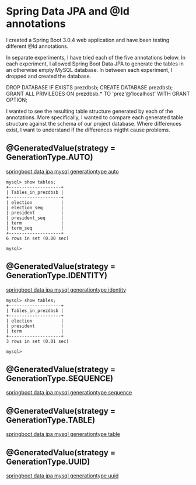 # Spring Data JPA and @Id annotations

I created a Spring Boot 3.0.4 web application and have been testing different @Id annotations.

In separate experiments, I have tried each of the five annotations below.  In each experiment, I allowed Spring Boot Data JPA to generate the tables in an otherwise empty MySQL database.  In between each experiment, I dropped and created the database.

DROP DATABASE IF EXISTS prezdbsb;
CREATE DATABASE prezdbsb;
GRANT ALL PRIVILEGES ON prezdbsb.* TO 'prez'@'localhost' WITH GRANT OPTION;

I wanted to see the resulting table structure generated by each of the annotations.  More specifically, I wanted to compare each generated table structure against the schema of our project database.  Where differences exist, I want to understand if the differences migtht cause problems.

## @GeneratedValue(strategy = GenerationType.AUTO)

[springboot data jpa mysql generationtype auto](/doc/springboot-data-jpa-mysql-generationtype-auto.md)

```
mysql> show tables;
+--------------------+
| Tables_in_prezdbsb |
+--------------------+
| election           |
| election_seq       |
| president          |
| president_seq      |
| term               |
| term_seq           |
+--------------------+
6 rows in set (0.00 sec)

mysql> 
```

## @GeneratedValue(strategy = GenerationType.IDENTITY)

[springboot data jpa mysql generationtype identity](/doc/springboot-data-jpa-mysql-generationtyp-identity.md)

```
mysql> show tables;
+--------------------+
| Tables_in_prezdbsb |
+--------------------+
| election           |
| president          |
| term               |
+--------------------+
3 rows in set (0.01 sec)

mysql> 
```

## @GeneratedValue(strategy = GenerationType.SEQUENCE)

[springboot data jpa mysql generationtype sequence](/doc/springboot-data-jpa-mysql-generationtype-sequence.md)




## @GeneratedValue(strategy = GenerationType.TABLE)

[springboot data jpa mysql generationtype table](/doc/springboot-data-jpa-mysql-generationtype-table.md)




## @GeneratedValue(strategy = GenerationType.UUID)

[springboot data jpa mysql generationtype uuid](/doc/springboot-data-jpa-mysql-generationtype-uuid.md)

